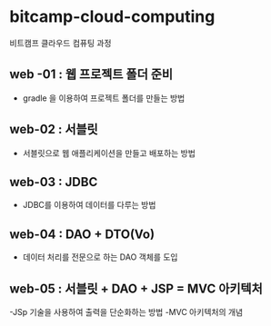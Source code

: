 # bitcamp-cloud-computing
비트캠프 클라우드 컴퓨팅 과정

## web -01 : 웹 프로젝트  폴더 준비

- gradle 을 이용하여 프로젝트 폴더를 만들는 방법

## web-02 : 서블릿
- 서블릿으로 웹 애플리케이션을 만들고 배포하는 방법

## web-03 : JDBC 
- JDBC를 이용하여 데이터를 다루는 방법


## web-04 : DAO + DTO(Vo)
- 데이터 처리를 전문으로 하는 DAO 객체를 도입

## web-05 : 서블릿 + DAO + JSP = MVC 아키텍처 
-JSp  기술을 사용하여 출력을 단순화하는 방법
-MVC 아키텍처의 개념

